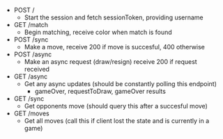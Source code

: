 - POST /
    - Start the session and fetch sessionToken, providing username
- GET /match
    - Begin matching, receive color when match is found
- POST /sync
    - Make a move, receive 200 if move is succesful, 400 otherwise
- POST /async
    - Make an async request (draw/resign) receive 200 if request received
- GET /async
    - Get any async updates (should be constantly polling this endpoint)
        - gameOver, requestToDraw, gameOver results
- GET /sync
    - Get opponents move (should query this after a succesful move)
- GET /moves
    - Get all moves (call this if client lost the state and is currently in a game)
